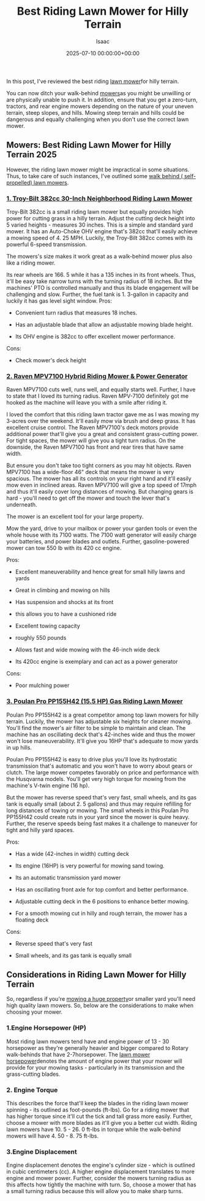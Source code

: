 ﻿---
title: Best Riding Lawn Mower for Hilly Terrain
description: In this post, I've reviewed the best riding lawn mower for hilly terrain. You can now ditch your walk-behind mowers as you might be unwilling or are...
slug: /best-riding-lawn-mower-for-hilly-terrain/
date: 2025-07-10 00:00:00+00:00
lastmod: 2025-07-10 00:00:00+03:00
author: Isaac
categories:

- Mowers
tags:

- mowers

- lawn

- mower
layout: post
---

In this post, I've reviewed the best riding [lawn mower](https://en.wikipedia.org/wiki/Lawn_mower)for hilly terrain.

You can now ditch your walk-behind [mowers](https://pestpolicy.com/best-riding-lawn-mower-for-2-acres/)as you might be unwilling or are physically unable to push it. In addition, ensure that you get a zero-turn, tractors, and rear engine mowers depending on the nature of your uneven terrain, steep slopes, and hills. Mowing steep terrain and hills could be dangerous and equally challenging when you don't use the correct lawn mower.

##  Mowers: Best Riding Lawn Mower for Hilly Terrain 2025

However, the riding lawn mower might be impractical in some situations. Thus, to take care of such instances, I've outlined some [walk behind ( self-propelled) lawn mowers](https://pestpolicy.com/best-self-propelled-lawn-mowers-under-300/).

###  [1. Troy-Bilt 382cc 30-Inch Neighborhood Riding Lawn Mower](https://www.amazon.com/dp/B01MUDUCNM/?tag=p-policy-20)

Troy-Bilt 382cc is a small riding lawn mower but equally provides high power for cutting grass in a hilly terrain. Adjust the cutting deck height into 5 varied heights - measures 30 inches. This is a simple and standard yard mower. It has an Auto-Choke OHV engine that's 382cc that'll easily achieve a mowing speed of 4. 25 MPH. Luckily, the Troy-Bilt 382cc comes with its powerful 6-speed transmission.

The mowers's size makes it work great as a walk-behind mower plus also like a riding mower.

Its rear wheels are 166. 5 while it has a 135 inches in its front wheels. Thus, it'll be easy take narrow turns with the turning radius of 18 inches. But the machines' PTO is controlled manually and thus its blade engagement will be challenging and slow. Further, the fuel tank is 1. 3-gallon in capacity and luckily it has gas level sight window.
Pros:

- Convenient turn radius that measures 18 inches.

- Has an adjustable blade that allow an adjustable mowing blade height.

- Its OHV engine is 382cc to offer excellent mower performance.

Cons:

- Check mower's deck height

###  [2. Raven MPV7100 Hybrid Riding Mower & Power Generator](https://www.amazon.com/dp/B01MUDUCNM/?tag=p-policy-20)

Raven MPV7100 cuts well, runs well, and equally starts well. Further, I have to state that I loved its turning radius. Raven MPV-7100 definitely got me hooked as the machine will leave you with a smile after riding it.

I loved the comfort that this riding lawn tractor gave me as I was mowing my 3-acres over the weekend. It'll easily mow via brush and deep grass. It has excellent cruise control. The Raven MPV7100's deck motors provide additional power that'll give you a great and consistent grass-cutting power. For tight spaces, the mower will give you a tight turn radius. On the downside, the Raven MPV7100 has front and rear tires that have same width.

But ensure you don't take too tight corners as you may hit objects. Raven MPV7100 has a wide-floor 46" deck that means the mower is very spacious. The mower has all its controls on your right hand and it'll easily mow even in inclined areas. Raven MPV7100 will give a top speed of 17mph and thus it'll easily cover long distances of mowing. But changing gears is hard - you'll need to get off the mower and touch the lever that's underneath.

The mower is an excellent tool for your large property.

Mow the yard, drive to your mailbox or power your garden tools or even the whole house with its 7100 watts. The 7100 watt generator will easily charge your batteries, and power blades and outlets. Further, gasoline-powered mower can tow 550 lb with its 420 cc engine.

Pros:

- Excellent maneuverability and hence great for small hilly lawns and yards

- Great in climbing and mowing on hills

- Has suspension and shocks at its front

- this allows you to have a cushioned ride

- Excellent towing capacity

- roughly 550 pounds

- Allows fast and wide mowing with the 46-inch wide deck

- Its 420cc engine is exemplary and can act as a power generator

Cons:

- Poor mulching power

###  [3. Poulan Pro PP155H42 (15.5 HP) Gas Riding Lawn Mower](https://www.amazon.com/dp/B019F8TWB0/?tag=p-policy-20)

Poulan Pro PP155H42 is a great competitor among top lawn mowers for hilly terrain. Luckily, the mower has adjustable six heights for cleaner mowing. You'll find the mower's air filter to be simple to maintain and clean. The machine has an oscillating deck that's 42-inches wide and thus the mower won't lose maneuverability. It'll give you 16HP that's adequate to mow yards in up hills.

Poulan Pro PP155H42 is easy to drive plus you'll love its hydrostatic transmission that's automatic and you won't have to worry about gears or clutch. The large mower competes favorably on price and performance with the Husqvarna models. You'll get very high torque for mowing from the machine's V-twin engine (16 hp).

But the mower has reverse speed that's very fast, small wheels, and its gas tank is equally small (about 2. 5 gallons) and thus may require refilling for long distances of towing or mowing. The small wheels in this Poulan Pro PP155H42 could create ruts in your yard since the mower is quire heavy. Further, the reserve speeds being fast makes it a challenge to maneuver for tight and hilly yard spaces.

Pros:

- Has a wide (42-inches in width) cutting deck

- Its engine (16HP) is very powerful for mowing sand towing.

- Its an automatic transmission yard mower

- Has an oscillating front axle for top comfort and better performance.

- Adjustable cutting deck in the 6 positions to enhance better mowing.

- For a smooth mowing cut in hilly and rough terrain, the mower has a floating deck

Cons:

- Reverse speed that's very fast

- Small wheels, and its gas tank is equally small

##  Considerations in Riding Lawn Mower for Hilly Terrain

So, regardless if you're [mowing a huge property](https://pestpolicy.com/best-lawn-mower-for-large-yard/)or smaller yard you'll need high quality lawn mowers. So, below are the considerations to make when choosing your mower.

###  1.**Engine Horsepower (HP)**

Most riding lawn mowers tend have and engine power of 13 - 30 horsepower as they're generally heavier and bigger compared to Rotary walk-behinds that have 2-7horsepower. The [lawn mower horsepower](https://www.hunker.com/13405208/how-to-get-more-hp-out-of-a-lawn-mower-engine)denotes the amount of engine power that your mower will provide for your mowing tasks - particularly in its transmission and the grass-cutting blades.

###  2. Engine Torque

This describes the force that'll keep the blades in the riding lawn mower spinning - its outlined as foot-pounds (ft-lbs). Go for a riding mower that has higher torque since it'll cut the tick and tall grass more easily. Further, choose a mower with more blades as it'll give you a better cut width. Riding lawn mowers have 10. 5 - 26. 0 ft-lbs in torque while the walk-behind mowers will have 4. 50 - 8. 75 ft-lbs.

###  3.**Engine Displacement**

Engine displacement denotes the engine's cylinder size - which is outlined in cubic centimeters (cc). A higher engine displacement translates to more engine and mower power. Further, consider the mowers turning radius as this affects how tightly the machine with turn. So, choose a mower that has a small turning radius because this will allow you to make sharp turns.
